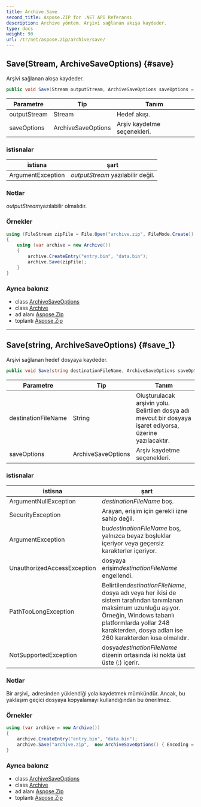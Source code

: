 ```yaml
---
title: Archive.Save
second_title: Aspose.ZIP for .NET API Referansı
description: Archive yöntem. Arşivi sağlanan akışa kaydeder.
type: docs
weight: 90
url: /tr/net/aspose.zip/archive/save/
---
```

## Save(Stream, ArchiveSaveOptions) {#save}

Arşivi sağlanan akışa kaydeder.

```csharp
public void Save(Stream outputStream, ArchiveSaveOptions saveOptions = null)
```

| Parametre | Tip | Tanım |
| --- | --- | --- |
| outputStream | Stream | Hedef akışı. |
| saveOptions | ArchiveSaveOptions | Arşiv kaydetme seçenekleri. |

### istisnalar

| istisna | şart |
| --- | --- |
| ArgumentException | *outputStream* yazılabilir değil. |

### Notlar

*outputStream*yazılabilir olmalıdır.

### Örnekler

```csharp
using (FileStream zipFile = File.Open("archive.zip", FileMode.Create))
{
    using (var archive = new Archive())
    {
        archive.CreateEntry("entry.bin", "data.bin");
        archive.Save(zipFile);
    }
}
```

### Ayrıca bakınız

* class [ArchiveSaveOptions](../../../aspose.zip.saving/archivesaveoptions/)
* class [Archive](../)
* ad alanı [Aspose.Zip](../../archive/)
* toplantı [Aspose.Zip](../../../)

---

## Save(string, ArchiveSaveOptions) {#save_1}

Arşivi sağlanan hedef dosyaya kaydeder.

```csharp
public void Save(string destinationFileName, ArchiveSaveOptions saveOptions = null)
```

| Parametre | Tip | Tanım |
| --- | --- | --- |
| destinationFileName | String | Oluşturulacak arşivin yolu. Belirtilen dosya adı mevcut bir dosyaya işaret ediyorsa, üzerine yazılacaktır. |
| saveOptions | ArchiveSaveOptions | Arşiv kaydetme seçenekleri. |

### istisnalar

| istisna | şart |
| --- | --- |
| ArgumentNullException | *destinationFileName* boş. |
| SecurityException | Arayan, erişim için gerekli izne sahip değil. |
| ArgumentException | bu*destinationFileName* boş, yalnızca beyaz boşluklar içeriyor veya geçersiz karakterler içeriyor. |
| UnauthorizedAccessException | dosyaya erişim*destinationFileName* engellendi. |
| PathTooLongException | Belirtilen*destinationFileName*, dosya adı veya her ikisi de sistem tarafından tanımlanan maksimum uzunluğu aşıyor. Örneğin, Windows tabanlı platformlarda yollar 248 karakterden, dosya adları ise 260 karakterden kısa olmalıdır. |
| NotSupportedException | dosya*destinationFileName* dizenin ortasında iki nokta üst üste (:) içerir. |

### Notlar

Bir arşivi,. adresinden yüklendiği yola kaydetmek mümkündür. Ancak, bu yaklaşım geçici dosyaya kopyalamayı kullandığından bu önerilmez.

### Örnekler

```csharp
using (var archive = new Archive())
{
    archive.CreateEntry("entry.bin", "data.bin");
    archive.Save("archive.zip",  new ArchiveSaveOptions() { Encoding = Encoding.ASCII });
}
```

### Ayrıca bakınız

* class [ArchiveSaveOptions](../../../aspose.zip.saving/archivesaveoptions/)
* class [Archive](../)
* ad alanı [Aspose.Zip](../../archive/)
* toplantı [Aspose.Zip](../../../)


